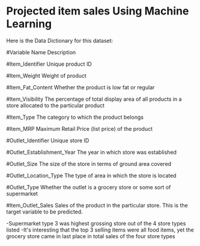 
# Projected item sales Using Machine Learning

Here is the Data Dictionary for this dataset:

#Variable Name	Description

#Item_Identifier	Unique product ID

#Item_Weight	Weight of product


#Item_Fat_Content	Whether the product is low fat or regular

#Item_Visibility	The percentage of total display area of all products in a store allocated to the particular product

#Item_Type	The category to which the product belongs

#Item_MRP	Maximum Retail Price (list price) of the product

#Outlet_Identifier	Unique store ID

#Outlet_Establishment_Year	The year in which store was established

#Outlet_Size	The size of the store in terms of ground area covered

#Outlet_Location_Type	The type of area in which the store is located

#Outlet_Type	Whether the outlet is a grocery store or some sort of supermarket

#Item_Outlet_Sales	Sales of the product in the particular store. This is the target variable to be predicted.

-Supermarket type 3 was highest grossing store out of the 4 store types listed
-It's interesting that the top 3 selling items were all food items, yet the grocery store came in last place in total sales of the four 
store types

